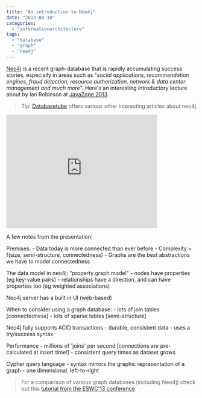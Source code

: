 ```yaml
---
title: "An introduction to Neo4j"
date: "2013-04-10"
categories: 
  - "informationarchitecture"
tags: 
  - "database"
  - "graph"
  - "neo4j"
---
```


[Neo4j](http://www.neo4j.org/) is a recent graph-database that is rapidly accumulating success stories, especially in areas such as "_social applications, recommendation engines, fraud detection, resource authorization, network & data center management and much more_". Here's an interesting introductory lecture about by Ian Robinson at [JavaZone 2013](http://jz13.java.no/).

> Tip: [Databasetube](http://www.databasetube.com/tag/neo4j/) offers various other interesting articles about neo4j

<iframe src="http://player.vimeo.com/video/49377272" width="400" height="300" frameborder="0" webkitallowfullscreen mozallowfullscreen="" allowfullscreen=""></iframe>

A few notes from the presentation:

Premises: 
	- Data today is more connected than ever before
	- Complexity = f(size, semi-structure, connectedness)
	- Graphs are the best abstractions we have to model connectedness

The data model in neo4j: "property graph model"
	- nodes have properties (eg key-value pairs)
	- relationships have a direction, and can have properties too (eg weighted associations)

Neo4j server has a built in UI (web-based)

When to consider using a graph database:
	- lots of join tables \[connectedness\]
	- lots of sparse tables \[semi-structure\]

Neo4j fully supports ACID transactions
	- durable, consistent data
	- uses a try/success syntax

Performance
	- millions of 'joins' per second \[connections are pre-calculated at insert time!\]
	- consistent query times as dataset grows

Cypher query language
	- syntax mirrors the graphic representation of a graph 
	- one dimensional, left-to-right
	

> For a comparison of various graph databases (including Neo4j) check out this [tutorial from the ESWC'13 conference](http://www.labf.usb.ve/TUTORIAL2013/ESWC2013Tutorial/Home_files/SlidesTutorialGraphDatabases_MAC.pdf)
